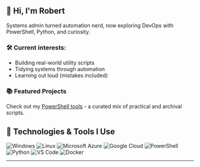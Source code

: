 ## 👋 Hi, I'm Robert

Systems admin turned automation nerd, now exploring DevOps with PowerShell, Python, and curiosity.

### 🛠️ Current interests:
- Building real-world utility scripts
- Tidying systems through automation
- Learning out loud (mistakes included)

### 📚 Featured Projects
Check out my [PowerShell tools](https://github.com/springbok104/powershell-tools) - a curated mix of practical and archival scripts.

## 🧰 Technologies & Tools I Use
![Windows](https://img.shields.io/badge/-Windows-0078D6?style=flat&logo=windows&logoColor=white)
![Linux](https://img.shields.io/badge/-Linux-0078D6?style=flat&logo=linux&logoColor=white)
![Microsoft Azure](https://img.shields.io/badge/-Microsoft%20Azure-0078D6?style=flat&logo=microsoftazure&logoColor=white)
![Google Cloud](https://img.shields.io/badge/-Google%20Cloud-0078D6?style=flat&logo=googlecloud&logoColor=white)
![PowerShell](https://img.shields.io/badge/-PowerShell-0078D6?style=flat&logo=powershell&logoColor=white)
![Python](https://img.shields.io/badge/-Python-0078D6?style=flat&logo=python&logoColor=white)
![VS Code](https://img.shields.io/badge/-VS%20Code-0078D6?style=flat&logo=visual-studio-code&logoColor=white)
![Docker](https://img.shields.io/badge/-Docker-0078D6?style=flat&logo=docker&logoColor=white)



---

<!--
**springbok104/springbok104** is a ✨ _special_ ✨ repository because its `README.md` (this file) appears on your GitHub profile.

Here are some ideas to get you started:

- 🔭 I’m currently working on ...
- 🌱 I’m currently learning ...
- 👯 I’m looking to collaborate on ...
- 🤔 I’m looking for help with ...
- 💬 Ask me about ...
- 📫 How to reach me: ...
- 😄 Pronouns: ...
- ⚡ Fun fact: ...
-->
